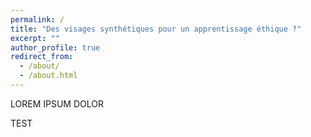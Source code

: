 ```yaml
---
permalink: /
title: "Des visages synthétiques pour un apprentissage éthique ?"
excerpt: ""
author_profile: true
redirect_from: 
  - /about/
  - /about.html
---
```


LOREM IPSUM DOLOR

TEST
